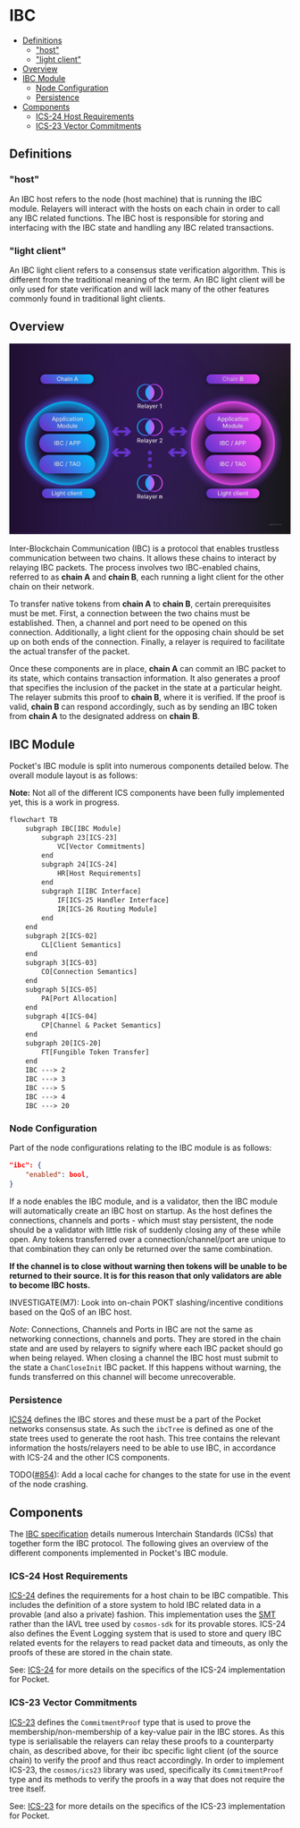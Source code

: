# IBC <!-- omit in toc -->

- [Definitions](#definitions)
  - ["host"](#host)
  - ["light client"](#light-client)
- [Overview](#overview)
- [IBC Module](#ibc-module)
  - [Node Configuration](#node-configuration)
  - [Persistence](#persistence)
- [Components](#components)
  - [ICS-24 Host Requirements](#ics-24-host-requirements)
  - [ICS-23 Vector Commitments](#ics-23-vector-commitments)

## Definitions

### "host"

An IBC host refers to the node (host machine) that is running the IBC module. Relayers will interact with the hosts on each chain in order to call any IBC related functions. The IBC host is responsible for storing and interfacing with the IBC state and handling any IBC related transactions.

### "light client"

An IBC light client refers to a consensus state verification algorithm. This is different from the traditional meaning of the term. An IBC light client will be only used for state verification and will lack many of the other features commonly found in traditional light clients.

## Overview

![IBC High Level](./high-level-ibc.png)

Inter-Blockchain Communication (IBC) is a protocol that enables trustless communication between two chains. It allows these chains to interact by relaying IBC packets. The process involves two IBC-enabled chains, referred to as **chain A** and **chain B**, each running a light client for the other chain on their network.

To transfer native tokens from **chain A** to **chain B**, certain prerequisites must be met. First, a connection between the two chains must be established. Then, a channel and port need to be opened on this connection. Additionally, a light client for the opposing chain should be set up on both ends of the connection. Finally, a relayer is required to facilitate the actual transfer of the packet.

Once these components are in place, **chain A** can commit an IBC packet to its state, which contains transaction information. It also generates a proof that specifies the inclusion of the packet in the state at a particular height. The relayer submits this proof to **chain B**, where it is verified. If the proof is valid, **chain B** can respond accordingly, such as by sending an IBC token from **chain A** to the designated address on **chain B**.

## IBC Module

Pocket's IBC module is split into numerous components detailed below. The overall module layout is as follows:

**Note:** Not all of the different ICS components have been fully implemented yet, this is a work in progress.

```mermaid
flowchart TB
    subgraph IBC[IBC Module]
        subgraph 23[ICS-23]
            VC[Vector Commitments]
        end
        subgraph 24[ICS-24]
            HR[Host Requirements]
        end
        subgraph I[IBC Interface]
            IF[ICS-25 Handler Interface]
            IR[ICS-26 Routing Module]
        end
    end
    subgraph 2[ICS-02]
        CL[Client Semantics]
    end
    subgraph 3[ICS-03]
        CO[Connection Semantics]
    end
    subgraph 5[ICS-05]
        PA[Port Allocation]
    end
    subgraph 4[ICS-04]
        CP[Channel & Packet Semantics]
    end
    subgraph 20[ICS-20]
        FT[Fungible Token Transfer]
    end
    IBC ---> 2
    IBC ---> 3
    IBC ---> 5
    IBC ---> 4
    IBC ---> 20
```

### Node Configuration

Part of the node configurations relating to the IBC module is as follows:

```json
"ibc": {
    "enabled": bool,
}
```

If a node enables the IBC module, and is a validator, then the IBC module will automatically create an IBC host on startup. As the host defines the connections, channels and ports - which must stay persistent, the node should be a validator with little risk of suddenly closing any of these while open. Any tokens transferred over a connection/channel/port are unique to that combination they can only be returned over the same combination.

**If the channel is to close without warning then tokens will be unable to be returned to their source. It is for this reason that only validators are able to become IBC hosts.**

INVESTIGATE(M7): Look into on-chain POKT slashing/incentive conditions based on the QoS of an IBC host.

_Note_: Connections, Channels and Ports in IBC are not the same as networking connections, channels and ports. They are stored in the chain state and are used by relayers to signify where each IBC packet should go when being relayed. When closing a channel the IBC host must submit to the state a `ChanCloseInit` IBC packet. If this happens without warning, the funds transferred on this channel will become unrecoverable.

### Persistence

[ICS24][ics24] defines the IBC stores and these must be a part of the Pocket networks consensus state. As such the `ibcTree` is defined as one of the state trees used to generate the root hash. This tree contains the relevant information the hosts/relayers need to be able to use IBC, in accordance with ICS-24 and the other ICS components.

TODO([#854](https://github.com/pokt-network/pocket/issues/854)): Add a local cache for changes to the state for use in the event of the node crashing.

## Components

The [IBC specification][ibc-spec] details numerous Interchain Standards (ICSs) that together form the IBC protocol. The following gives an overview of the different components implemented in Pocket's IBC module.

### ICS-24 Host Requirements

[ICS-24][ics24] defines the requirements for a host chain to be IBC compatible. This includes the definition of a store system to hold IBC related data in a provable (and also a private) fashion. This implementation uses the [SMT][smt] rather than the IAVL tree used by `cosmos-sdk` for its provable stores. ICS-24 also defines the Event Logging system that is used to store and query IBC related events for the relayers to read packet data and timeouts, as only the proofs of these are stored in the chain state.

See: [ICS-24](./ics24.md) for more details on the specifics of the ICS-24 implementation for Pocket.

### ICS-23 Vector Commitments

[ICS-23][ics23] defines the `CommitmentProof` type that is used to prove the membership/non-membership of a key-value pair in the IBC stores. As this type is serialisable the relayers can relay these proofs to a counterparty chain, as described above, for their ibc specific light client (of the source chain) to verify the proof and thus react accordingly. In order to implement ICS-23, the `cosmos/ics23` library was used, specifically its `CommitmentProof` type and its methods to verify the proofs in a way that does not require the tree itself.

See: [ICS-23](./ics23.md) for more details on the specifics of the ICS-23 implementation for Pocket.

[ibc-spec]: https://github.com/cosmos/ibc
[ics24]: https://github.com/cosmos/ibc/blob/main/spec/core/ics-024-host-requirements/README.md
[ics23]: https://github.com/cosmos/ibc/blob/main/spec/core/ics-023-vector-commitments/README.md
[smt]: https://github.com/pokt-network/smt
